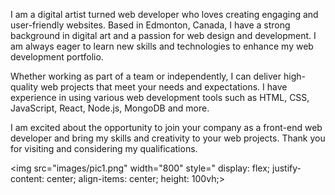 I am a digital artist turned web developer who loves creating engaging and user-friendly websites. Based in Edmonton, Canada, I have a strong background in digital art and a passion for web design and development. I am always eager to learn new skills and technologies to enhance my web development portfolio.

Whether working as part of a team or independently, I can deliver high-quality web projects that meet your needs and expectations. I have experience in using various web development tools such as HTML, CSS, JavaScript, React, Node.js, MongoDB and more.

I am excited about the opportunity to join your company as a front-end web developer and bring my skills and creativity to your web projects. Thank you for visiting and considering my qualifications.

<img src="images/pic1.png" width="800" style=" display: flex; justify-content: center; align-items: center; height: 100vh;>


